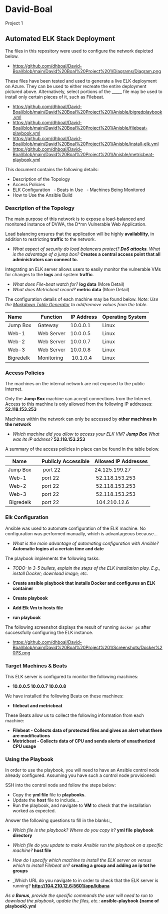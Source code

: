 # David-Boal
Project 1
## Automated ELK Stack Deployment

The files in this repository were used to configure the network depicted below.

 - https://github.com/dhboal/David-Boal/blob/main/David%20Boal%20Project%201/Diagrams/Diagram.png

These files have been tested and used to generate a live ELK deployment on Azure. They can be used to either recreate the entire deployment pictured above. Alternatively, select portions of the _____ file may be used to install only certain pieces of it, such as Filebeat.

  
  - https://github.com/dhboal/David-Boal/blob/main/David%20Boal%20Project%201/Anisble/bigredplaybook.yml
  - https://github.com/dhboal/David-Boal/blob/main/David%20Boal%20Project%201/Anisble/filebeat-playbook.yml
  - https://github.com/dhboal/David-Boal/blob/main/David%20Boal%20Project%201/Anisble/install-elk.yml
  - https://github.com/dhboal/David-Boal/blob/main/David%20Boal%20Project%201/Anisble/metricbeat-playbook.yml

This document contains the following details:
- Description of the Topology
- Access Policies
- ELK Configuration
  - Beats in Use
  - Machines Being Monitored
- How to Use the Ansible Build


### Description of the Topology

The main purpose of this network is to expose a load-balanced and monitored instance of DVWA, the D*mn Vulnerable Web Application.

Load balancing ensures that the application will be highly __availablilty__, in addition to restricting __traffic__ to the network.

- _What aspect of security do load balancers protect? __DoS attacks__. What is the advantage of a jump box?_ __Creates a central access point that all administrators can connect to.__

Integrating an ELK server allows users to easily monitor the vulnerable VMs for changes to the __logs__ and system __traffic__.

- _What does File-beat watch for?_ __log data__ (More Detail)
- _What does Metricbeat record?_ __metric data__ (More Detail)

The configuration details of each machine may be found below.
_Note: Use the [Markdown Table Generator](http://www.tablesgenerator.com/markdown_tables) to add/remove values from the table_.

| Name         | Function | IP Address | Operating System |
|----------|----------|------------|------------------|
| Jump Box | Gateway  | 10.0.0.1      | Linux |
| Web-1      | Web Server | 10.0.0.5      | Linux |
| Web-2      | Web Server | 10.0.0.7      | Linux |
| Web-3      | Web Server | 10.0.0.8      | Linux  |
| Bigredelk  | Monitoring | 10.1.0.4     | Linux |

### Access Policies

The machines on the internal network are not exposed to the public Internet. 

Only the __Jump Box__ machine can accept connections from the Internet. Access to this machine is only allowed from the following IP addresses:
__52.118.153.253__

Machines within the network can only be accessed by __other machines in the network__

- _Which machine did you allow to access your ELK VM? __Jump Box__ What was its IP address?_ __52.118.153.253__

A summary of the access policies in place can be found in the table below.

| Name     | Publicly Accessible | Allowed IP Addresses |
|----------|---------------------|----------------------|
| Jump Box | port 22             | 24.125.199.27        |
| Web-1    | port 22             | 52.118.153.253       |
| Web-2    | port 22             | 52.118.153.253       |
| Web-3    | port 22             | 52.118.153.253       |
| Bigredelk    | port 22         | 104.210.12.6         |

### Elk Configuration

Ansible was used to automate configuration of the ELK machine. No configuration was performed manually, which is advantageous because...

- _What is the main advantage of automating configuration with Ansible?_ __Automatic logins at a certain time and date__

The playbook implements the following tasks:
- _TODO: In 3-5 bullets, explain the steps of the ELK installation play. E.g., install Docker; download image; etc._

- __Create ansible playbook that installs Docker and configures an ELK container__
- __Create playbook__
- __Add Elk Vm to hosts file__
- __run playbook__

The following screenshot displays the result of running `docker ps` after successfully configuring the ELK instance.

  - https://github.com/dhboal/David-Boal/blob/main/David%20Boal%20Project%201/Screenshots/Docker%20PS.png

### Target Machines & Beats
This ELK server is configured to monitor the following machines:
- __10.0.0.5 10.0.0.7 10.0.0.8__

We have installed the following Beats on these machines:
- __filebeat and metricbeat__

These Beats allow us to collect the following information from each machine:

- __Filebeat - Collects data of protected files and gives an alert what there are modifications__ 
- __Metricbeat - Collects data of CPU and sends alerts of unauthorized CPU usage__

### Using the Playbook
In order to use the playbook, you will need to have an Ansible control node already configured. Assuming you have such a control node provisioned: 

SSH into the control node and follow the steps below:
- Copy the __yml file__ file to __playbooks__.
- Update the __host__ file to include...
- Run the playbook, and navigate to __VM__ to check that the installation worked as expected.

Answer the following questions to fill in the blanks:_

- _Which file is the playbook? Where do you copy it?_ __yml file__ __playbook directory__

- _Which file do you update to make Ansible run the playbook on a specific machine?_ __host file__ 
- _How do I specify which machine to install the ELK server on versus which to install Filebeat on?_ __creating a group and adding an ip tot he groups__

- _Which URL do you navigate to in order to check that the ELK server is running? __http://104.210.12.6:5601/app/kibana__

_As a **Bonus**, provide the specific commands the user will need to run to download the playbook, update the files, etc.:_ __ansible-playbook {name of playbook}.yml__


